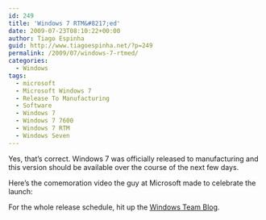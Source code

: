 ```yaml
---
id: 249
title: 'Windows 7 RTM&#8217;ed'
date: 2009-07-23T08:10:22+00:00
author: Tiago Espinha
guid: http://www.tiagoespinha.net/?p=249
permalink: /2009/07/windows-7-rtmed/
categories:
  - Windows
tags:
  - microsoft
  - Microsoft Windows 7
  - Release To Manufacturing
  - Software
  - Windows 7
  - Windows 7 7600
  - Windows 7 RTM
  - Windows Seven
---
```

Yes, that&#8217;s correct. Windows 7 was officially released to manufacturing and this version should be available over the course of the next few days.

Here&#8217;s the comemoration video the guy at Microsoft made to celebrate the launch:
  


For the whole release schedule, hit up the <a href="http://windowsteamblog.com/blogs/windows7/archive/2009/07/21/when-will-you-get-windows-7-rtm.aspx" target="_blank">Windows Team Blog</a>.